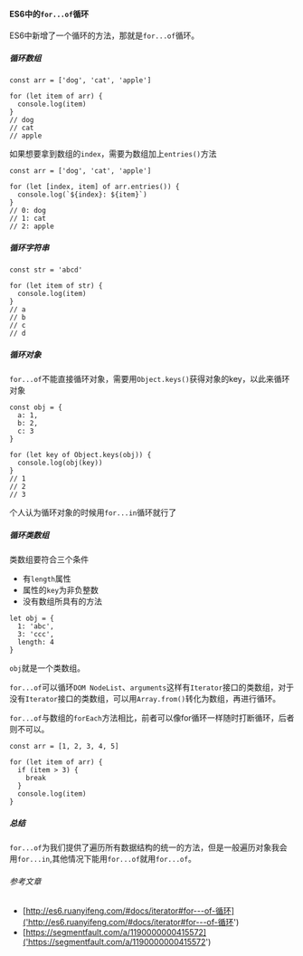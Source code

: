 #### ES6中的`for...of`循环

ES6中新增了一个循环的方法，那就是`for...of`循环。

##### 循环数组

```
const arr = ['dog', 'cat', 'apple']

for (let item of arr) {
  console.log(item)
}
// dog
// cat
// apple
```

如果想要拿到数组的`index`，需要为数组加上`entries()`方法

```
const arr = ['dog', 'cat', 'apple']

for (let [index, item] of arr.entries()) {
  console.log(`${index}: ${item}`)
}
// 0: dog
// 1: cat
// 2: apple
```

##### 循环字符串

```
const str = 'abcd'

for (let item of str) {
  console.log(item)
}
// a
// b
// c
// d
```

##### 循环对象

`for...of`不能直接循环对象，需要用`Object.keys()`获得对象的key，以此来循环对象

```
const obj = {
  a: 1,
  b: 2,
  c: 3
}

for (let key of Object.keys(obj)) {
  console.log(obj(key))
}
// 1
// 2
// 3
```
个人认为循环对象的时候用`for...in`循环就行了

##### 循环类数组

类数组要符合三个条件

* 有`length`属性
* 属性的`key`为非负整数
* 没有数组所具有的方法

```
let obj = {
  1: 'abc',
  3: 'ccc',
  length: 4
}
```

`obj`就是一个类数组。

`for...of`可以循环`DOM NodeList`、`arguments`这样有`Iterator`接口的类数组，对于没有`Iterator`接口的类数组，可以用`Array.from()`转化为数组，再进行循环。

`for...of`与数组的`forEach`方法相比，前者可以像for循环一样随时打断循环，后者则不可以。

```
const arr = [1, 2, 3, 4, 5]

for (let item of arr) {
  if (item > 3) {
    break
  }
  console.log(item)
}
```

##### 总结

`for...of`为我们提供了遍历所有数据结构的统一的方法，但是一般遍历对象我会用`for...in`,其他情况下能用`for...of`就用`for...of`。

###### 参考文章

* [http://es6.ruanyifeng.com/#docs/iterator#for---of-循环]('http://es6.ruanyifeng.com/#docs/iterator#for---of-循环')
* [https://segmentfault.com/a/1190000000415572]('https://segmentfault.com/a/1190000000415572')
